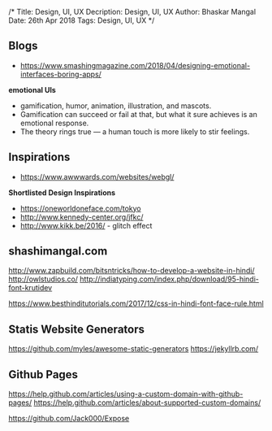 /*
Title: Design, UI, UX
Decription: Design, UI, UX
Author: Bhaskar Mangal
Date: 26th Apr 2018
Tags: Design, UI, UX
*/

## Blogs
- https://www.smashingmagazine.com/2018/04/designing-emotional-interfaces-boring-apps/

**emotional UIs**
- gamification, humor, animation, illustration, and mascots.
- Gamification can succeed or fail at that, but what it sure achieves is an emotional response.
- The theory rings true — a human touch is more likely to stir feelings.

## Inspirations
* https://www.awwwards.com/websites/webgl/

**Shortlisted Design Inspirations**
- https://oneworldoneface.com/tokyo
- http://www.kennedy-center.org/jfkc/
- http://www.kikk.be/2016/ - glitch effect


## shashimangal.com

http://www.zapbuild.com/bitsntricks/how-to-develop-a-website-in-hindi/
http://owlstudios.co/
http://indiatyping.com/index.php/download/95-hindi-font-krutidev

https://www.besthinditutorials.com/2017/12/css-in-hindi-font-face-rule.html


## Statis Website Generators
https://github.com/myles/awesome-static-generators
https://jekyllrb.com/


## Github Pages
https://help.github.com/articles/using-a-custom-domain-with-github-pages/
https://help.github.com/articles/about-supported-custom-domains/

https://github.com/Jack000/Expose